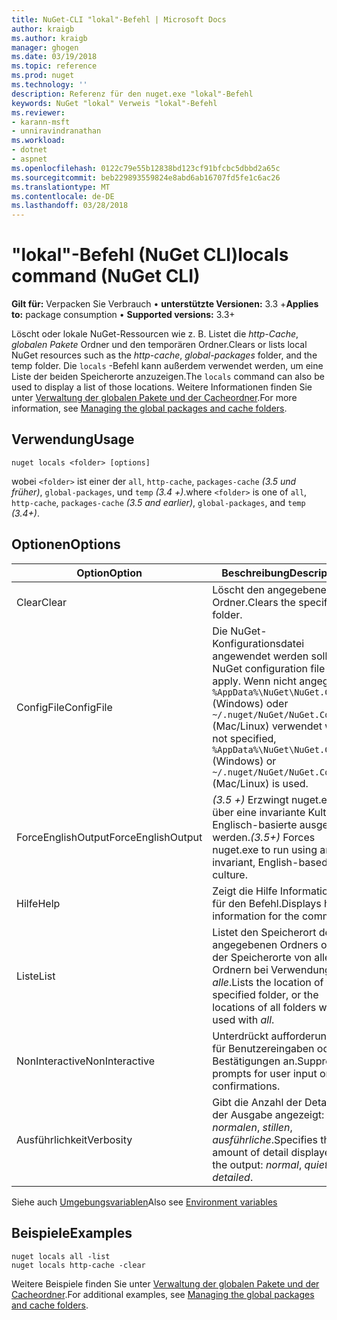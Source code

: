 ```yaml
---
title: NuGet-CLI "lokal"-Befehl | Microsoft Docs
author: kraigb
ms.author: kraigb
manager: ghogen
ms.date: 03/19/2018
ms.topic: reference
ms.prod: nuget
ms.technology: ''
description: Referenz für den nuget.exe "lokal"-Befehl
keywords: NuGet "lokal" Verweis "lokal"-Befehl
ms.reviewer:
- karann-msft
- unniravindranathan
ms.workload:
- dotnet
- aspnet
ms.openlocfilehash: 0122c79e55b12838bd123cf91bfcbc5dbbd2a65c
ms.sourcegitcommit: beb229893559824e8abd6ab16707fd5fe1c6ac26
ms.translationtype: MT
ms.contentlocale: de-DE
ms.lasthandoff: 03/28/2018
---
```

# <a name="locals-command-nuget-cli"></a><span data-ttu-id="653c7-104">"lokal"-Befehl (NuGet CLI)</span><span class="sxs-lookup"><span data-stu-id="653c7-104">locals command (NuGet CLI)</span></span>

<span data-ttu-id="653c7-105">**Gilt für:** Verpacken Sie Verbrauch &bullet; **unterstützte Versionen:** 3.3 +</span><span class="sxs-lookup"><span data-stu-id="653c7-105">**Applies to:** package consumption &bullet; **Supported versions:** 3.3+</span></span>

<span data-ttu-id="653c7-106">Löscht oder lokale NuGet-Ressourcen wie z. B. Listet die *http-Cache*, *globalen Pakete* Ordner und den temporären Ordner.</span><span class="sxs-lookup"><span data-stu-id="653c7-106">Clears or lists local NuGet resources such as the *http-cache*, *global-packages* folder, and the temp folder.</span></span> <span data-ttu-id="653c7-107">Die `locals` -Befehl kann außerdem verwendet werden, um eine Liste der beiden Speicherorte anzuzeigen.</span><span class="sxs-lookup"><span data-stu-id="653c7-107">The `locals` command can also be used to display a list of those locations.</span></span> <span data-ttu-id="653c7-108">Weitere Informationen finden Sie unter [Verwaltung der globalen Pakete und der Cacheordner](../consume-packages/managing-the-global-packages-and-cache-folders.md).</span><span class="sxs-lookup"><span data-stu-id="653c7-108">For more information, see [Managing the global packages and cache folders](../consume-packages/managing-the-global-packages-and-cache-folders.md).</span></span>

## <a name="usage"></a><span data-ttu-id="653c7-109">Verwendung</span><span class="sxs-lookup"><span data-stu-id="653c7-109">Usage</span></span>

```cli
nuget locals <folder> [options]
```

<span data-ttu-id="653c7-110">wobei `<folder>` ist einer der `all`, `http-cache`, `packages-cache` *(3.5 und früher)*, `global-packages`, und `temp` *(3.4 +)*.</span><span class="sxs-lookup"><span data-stu-id="653c7-110">where `<folder>` is one of `all`, `http-cache`, `packages-cache` *(3.5 and earlier)*, `global-packages`, and `temp` *(3.4+)*.</span></span>

## <a name="options"></a><span data-ttu-id="653c7-111">Optionen</span><span class="sxs-lookup"><span data-stu-id="653c7-111">Options</span></span>

| <span data-ttu-id="653c7-112">Option</span><span class="sxs-lookup"><span data-stu-id="653c7-112">Option</span></span> | <span data-ttu-id="653c7-113">Beschreibung</span><span class="sxs-lookup"><span data-stu-id="653c7-113">Description</span></span> |
| --- | --- |
| <span data-ttu-id="653c7-114">Clear</span><span class="sxs-lookup"><span data-stu-id="653c7-114">Clear</span></span> | <span data-ttu-id="653c7-115">Löscht den angegebenen Ordner.</span><span class="sxs-lookup"><span data-stu-id="653c7-115">Clears the specified folder.</span></span> |
| <span data-ttu-id="653c7-116">ConfigFile</span><span class="sxs-lookup"><span data-stu-id="653c7-116">ConfigFile</span></span> | <span data-ttu-id="653c7-117">Die NuGet-Konfigurationsdatei angewendet werden soll.</span><span class="sxs-lookup"><span data-stu-id="653c7-117">The NuGet configuration file to apply.</span></span> <span data-ttu-id="653c7-118">Wenn nicht angegeben, `%AppData%\NuGet\NuGet.Config` (Windows) oder `~/.nuget/NuGet/NuGet.Config` (Mac/Linux) verwendet wird.</span><span class="sxs-lookup"><span data-stu-id="653c7-118">If not specified, `%AppData%\NuGet\NuGet.Config` (Windows) or `~/.nuget/NuGet/NuGet.Config` (Mac/Linux) is used.</span></span>|
| <span data-ttu-id="653c7-119">ForceEnglishOutput</span><span class="sxs-lookup"><span data-stu-id="653c7-119">ForceEnglishOutput</span></span> | <span data-ttu-id="653c7-120">*(3.5 +)*  Erzwingt nuget.exe über eine invariante Kultur Englisch-basierte ausgeführt werden.</span><span class="sxs-lookup"><span data-stu-id="653c7-120">*(3.5+)* Forces nuget.exe to run using an invariant, English-based culture.</span></span> |
| <span data-ttu-id="653c7-121">Hilfe</span><span class="sxs-lookup"><span data-stu-id="653c7-121">Help</span></span> | <span data-ttu-id="653c7-122">Zeigt die Hilfe Informationen für den Befehl.</span><span class="sxs-lookup"><span data-stu-id="653c7-122">Displays help information for the command.</span></span> |
| <span data-ttu-id="653c7-123">Liste</span><span class="sxs-lookup"><span data-stu-id="653c7-123">List</span></span> | <span data-ttu-id="653c7-124">Listet den Speicherort des angegebenen Ordners oder der Speicherorte von allen Ordnern bei Verwendung mit *alle*.</span><span class="sxs-lookup"><span data-stu-id="653c7-124">Lists the location of the specified folder, or the locations of all folders when used with *all*.</span></span> |
| <span data-ttu-id="653c7-125">NonInteractive</span><span class="sxs-lookup"><span data-stu-id="653c7-125">NonInteractive</span></span> | <span data-ttu-id="653c7-126">Unterdrückt aufforderungen für Benutzereingaben oder Bestätigungen an.</span><span class="sxs-lookup"><span data-stu-id="653c7-126">Suppresses prompts for user input or confirmations.</span></span> |
| <span data-ttu-id="653c7-127">Ausführlichkeit</span><span class="sxs-lookup"><span data-stu-id="653c7-127">Verbosity</span></span> | <span data-ttu-id="653c7-128">Gibt die Anzahl der Details in der Ausgabe angezeigt: *normalen*, *stillen*, *ausführliche*.</span><span class="sxs-lookup"><span data-stu-id="653c7-128">Specifies the amount of detail displayed in the output: *normal*, *quiet*, *detailed*.</span></span> |

<span data-ttu-id="653c7-129">Siehe auch [Umgebungsvariablen](cli-ref-environment-variables.md)</span><span class="sxs-lookup"><span data-stu-id="653c7-129">Also see [Environment variables](cli-ref-environment-variables.md)</span></span>

## <a name="examples"></a><span data-ttu-id="653c7-130">Beispiele</span><span class="sxs-lookup"><span data-stu-id="653c7-130">Examples</span></span>

```cli
nuget locals all -list
nuget locals http-cache -clear
```

<span data-ttu-id="653c7-131">Weitere Beispiele finden Sie unter [Verwaltung der globalen Pakete und der Cacheordner](../consume-packages/managing-the-global-packages-and-cache-folders.md).</span><span class="sxs-lookup"><span data-stu-id="653c7-131">For additional examples, see [Managing the global packages and cache folders](../consume-packages/managing-the-global-packages-and-cache-folders.md).</span></span>
